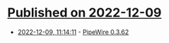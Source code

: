# [Published on 2022-12-09](index.md)

* [2022-12-09, 11:14:11](https://news.ycombinator.com/item?id=33920086) - [PipeWire 0.3.62](https://gitlab.freedesktop.org/pipewire/pipewire/-/releases/0.3.62)
